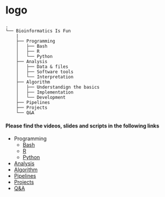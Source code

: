 # logo


```
.
└── Bioinformatics Is Fun
    |
    ├── Programming
    │   ├── Bash
    │   ├── R
    │   └── Python
    ├── Analysis
    │   ├── Data & files
    │   ├── Software tools
    │   └── Interpretation
    ├── Algorithm
    │   ├── Understandign the basics
    │   ├── Implementation
    │   └── Development 
    ├── Pipelines
    ├── Projects
    └── Q&A
```

#### Please find the videos, slides and scripts in the following links

- Programming
	- [Bash](files/bash.md)
	- [R](files/r.md)
	- [Python](files/python.md)
- [Analysis](files/analysis.md)
- [Algorithm](files/algorithm.md)
- [Pipelines](files/pipelines.md)
- [Projects](files/projects.md)
- [Q&A](files/qa.md)